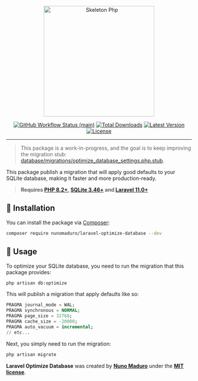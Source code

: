 <p align="center">
    <img src="https://raw.githubusercontent.com/nunomaduro/laravel-optimize-database/main/docs/logo.png" height="300" alt="Skeleton Php">
    <p align="center">
        <a href="https://github.com/nunomaduro/laravel-optimize-database/actions"><img alt="GitHub Workflow Status (main)" src="https://github.com/nunomaduro/laravel-optimize-database/actions/workflows/tests.yml/badge.svg"></a>
        <a href="https://packagist.org/packages/nunomaduro/laravel-optimize-database"><img alt="Total Downloads" src="https://img.shields.io/packagist/dt/nunomaduro/laravel-optimize-database"></a>
        <a href="https://packagist.org/packages/nunomaduro/laravel-optimize-database"><img alt="Latest Version" src="https://img.shields.io/packagist/v/nunomaduro/laravel-optimize-database"></a>
        <a href="https://packagist.org/packages/nunomaduro/laravel-optimize-database"><img alt="License" src="https://img.shields.io/packagist/l/nunomaduro/laravel-optimize-database"></a>
    </p>
</p>

------

> This package is a work-in-progress, and the goal is to keep improving the migration stub: [database/migrations/optimize_database_settings.php.stub](https://github.com/nunomaduro/laravel-optimize-database/blob/main/database/migrations/optimize_database_settings.php.stub).

This package publish a migration that will apply good defaults to your SQLite database, making it faster and more production-ready.

> **Requires [PHP 8.2+](https://php.net/releases), [SQLite 3.46+](https://www.sqlite.org/changes.html) and [Laravel 11.0+](https://laravel.com)**

## 🚀 Installation

You can install the package via [Composer](https://getcomposer.org):

```bash
composer require nunomaduro/laravel-optimize-database --dev
```

## 🙌 Usage

To optimize your SQLite database, you need to run the migration that this package provides:

```bash
php artisan db:optimize
```

This will publish a migration that apply defaults like so:

```SQL
PRAGMA journal_mode = WAL;
PRAGMA synchronous = NORMAL;
PRAGMA page_size = 32768;
PRAGMA cache_size = -20000;
PRAGMA auto_vacuum = incremental;
// etc...
```

Next, you simply need to run the migration:

```bash
php artisan migrate
```

**Laravel Optimize Database** was created by **[Nuno Maduro](https://twitter.com/enunomaduro)** under the **[MIT license](https://opensource.org/licenses/MIT)**.
